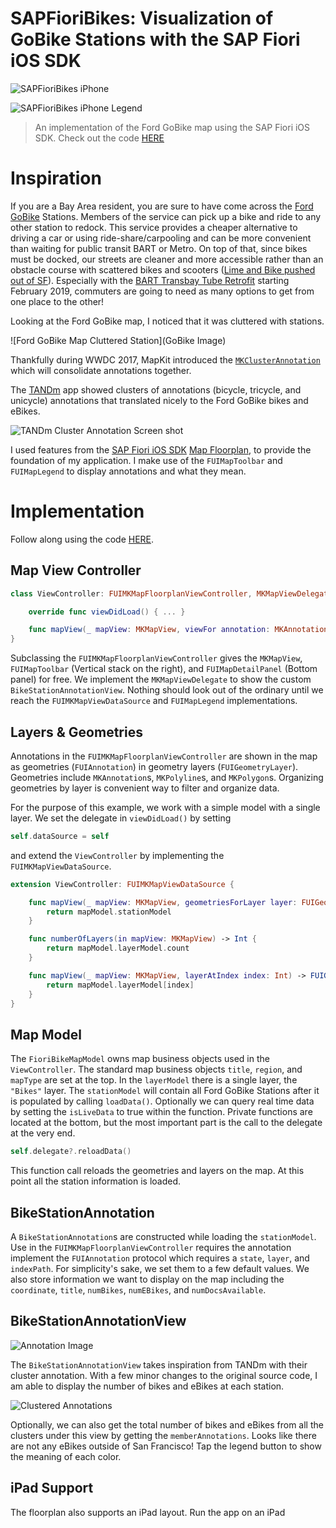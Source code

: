 # SAPFioriBikes: Visualization of GoBike Stations with the SAP Fiori iOS SDK

![SAPFioriBikes iPhone](https://github.wdf.sap.corp/storage/user/26508/files/43971448-ed8c-11e8-9e74-c87fdd77b0c7)

![SAPFioriBikes iPhone Legend](https://github.wdf.sap.corp/storage/user/26508/files/4272e0ba-ed8c-11e8-874c-23d277abe56b)

> An implementation of the Ford GoBike map using the SAP Fiori iOS SDK.  Check out the code [HERE](https://github.wdf.sap.corp/i860364/SAPFioriBikes)

# Inspiration

If you are a Bay Area resident, you are sure to have come across the [Ford GoBike](https://www.fordgobike.com/) Stations.  Members of the service can pick up a bike and ride to any other station to redock.  This service provides a cheaper alternative to driving a car or using ride-share/carpooling and can be more convenient than waiting for public transit BART or Metro.  On top of that, since bikes must be docked, our streets are cleaner and more accessible rather than an obstacle course with scattered bikes and scooters ([Lime and Bike pushed out of SF](https://www.sfchronicle.com/business/article/Shut-out-of-San-Francisco-Lime-and-Bird-look-13242319.php)).  Especially with the [BART Transbay Tube Retrofit](https://www.bart.gov/about/projects/eqs/retrofit) starting February 2019, commuters are going to need as many options to get from one place to the other!

Looking at the Ford GoBike map, I noticed that it was cluttered with stations.  

![Ford GoBike Map Cluttered Station](GoBike Image)

Thankfully during WWDC 2017, MapKit introduced the [`MKClusterAnnotation`](https://developer.apple.com/documentation/mapkit/mkclusterannotation) which will consolidate annotations together.

The [TANDm](https://developer.apple.com/documentation/mapkit/mkannotationview/decluttering_a_map_with_mapkit_annotation_clustering) app showed clusters of annotations (bicycle, tricycle, and unicycle) annotations that translated nicely to the Ford GoBike bikes and eBikes.

![TANDm Cluster Annotation Screen shot](https://github.wdf.sap.corp/storage/user/26508/files/64b907d2-ed99-11e8-8538-91dc959aab7b)

I used features from the [SAP Fiori iOS SDK](https://developer.apple.com/sap/) [Map Floorplan](https://experience.sap.com/fiori-design-ios/article/map/), to provide the foundation of my application.  I make use of the `FUIMapToolbar` and `FUIMapLegend` to display annotations and what they mean.

# Implementation

Follow along using the code [HERE](https://github.wdf.sap.corp/i860364/SAPFioriBikes).  

## Map View Controller

```swift
class ViewController: FUIMKMapFloorplanViewController, MKMapViewDelegate {

    override func viewDidLoad() { ... }

    func mapView(_ mapView: MKMapView, viewFor annotation: MKAnnotation) -> MKAnnotationView? { ... }
}
```

Subclassing the `FUIMKMapFloorplanViewController` gives the `MKMapView`, `FUIMapToolbar` (Vertical stack on the right), and `FUIMapDetailPanel` (Bottom panel) for free.  We implement the `MKMapViewDelegate` to show the custom `BikeStationAnnotationView`.  Nothing should look out of the ordinary until we reach the `FUIMKMapViewDataSource` and `FUIMapLegend` implementations.

## Layers & Geometries

Annotations in the `FUIMKMapFloorplanViewController` are shown in the map as geometries (`FUIAnnotation`) in geometry layers (`FUIGeometryLayer`).  Geometries include `MKAnnotation`s, `MKPolyline`s, and `MKPolygon`s. Organizing geometries by layer is convenient way to filter and organize data.

For the purpose of this example, we work with a simple model with a single layer.  We set the delegate in `viewDidLoad()` by setting

```swift
self.dataSource = self
```

and extend the `ViewController` by implementing the `FUIMKMapViewDataSource`.  

```swift
extension ViewController: FUIMKMapViewDataSource {

    func mapView(_ mapView: MKMapView, geometriesForLayer layer: FUIGeometryLayer) -> [FUIAnnotation] {
        return mapModel.stationModel
    }

    func numberOfLayers(in mapView: MKMapView) -> Int {
        return mapModel.layerModel.count
    }

    func mapView(_ mapView: MKMapView, layerAtIndex index: Int) -> FUIGeometryLayer {
        return mapModel.layerModel[index]
    }
}
```

## Map Model

The `FioriBikeMapModel` owns map business objects used in the `ViewController`.  The standard map business objects `title`, `region`, and `mapType` are set at the top.  In the `layerModel` there is a single layer, the `"Bikes"` layer.  The `stationModel` will contain all Ford GoBike Stations after it is populated by calling `loadData()`.  Optionally we can query real time data by setting the `isLiveData` to true within the function.  Private functions are located at the bottom, but the most important part is the call to the delegate at the very end.

```swift
self.delegate?.reloadData()
```

This function call reloads the geometries and layers on the map.  At this point all the station information is loaded.

## BikeStationAnnotation

A `BikeStationAnnotation`s are constructed while loading the `stationModel`.  Use in the `FUIMKMapFloorplanViewController` requires the annotation implement the `FUIAnnotation` protocol which requires a `state`, `layer`, and `indexPath`.  For simplicity's sake, we set them to a few default values.  We also store information we want to display on the map including the `coordinate`, `title`, `numBikes`, `numEBikes`, and `numDocsAvailable`.

## BikeStationAnnotationView

![Annotation Image](https://github.wdf.sap.corp/storage/user/26508/files/f7ce5212-fa4f-11e8-9ad8-e3c3355c0ab0)

The `BikeStationAnnotationView` takes inspiration from TANDm with their cluster annotation.  With a few minor changes to the original source code, I am able to display the number of bikes and eBikes at each station.  

![Clustered Annotations](https://github.wdf.sap.corp/storage/user/26508/files/04d302a4-fa51-11e8-9543-338fdc1ffc03)

Optionally, we can also get the total number of bikes and eBikes from all the clusters under this view by getting the `memberAnnotations`.  Looks like there are not any eBikes outside of San Francisco!  Tap the legend button to show the meaning of each color.  

## iPad Support

The floorplan also supports an iPad layout.  Run the app on an iPad

